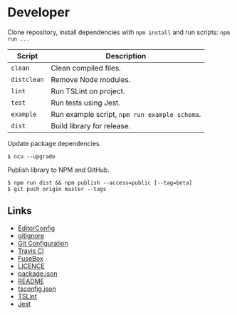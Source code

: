 # Developer

Clone repository, install dependencies with `npm install` and run scripts: `npm run ...`

| Script      | Description                                   |
| ----------- | --------------------------------------------- |
| `clean`     | Clean compiled files.                         |
| `distclean` | Remove Node modules.                          |
| `lint`      | Run TSLint on project.                        |
| `test`      | Run tests using Jest.                         |
| `example`   | Run example script, `npm run example schema`. |
| `dist`      | Build library for release.                    |

Update package dependencies.

```Shell
$ ncu --upgrade
```

Publish library to NPM and GitHub.

```Shell
$ npm run dist && npm publish --access=public [--tag=beta]
$ git push origin master --tags
```

## Links

- [EditorConfig](http://editorconfig.org)
- [gitignore](https://git-scm.com/docs/gitignore)
- [Git Configuration](https://git-scm.com/book/en/v2/Customizing-Git-Git-Configuration)
- [Travis CI](https://travis-ci.org/)
- [FuseBox](http://fuse-box.org/)
- [LICENCE](https://help.github.com/articles/licensing-a-repository/)
- [package.json](https://docs.npmjs.com/files/package.json)
- [README](https://help.github.com/articles/about-readmes/)
- [tsconfig.json](https://www.typescriptlang.org/docs/handbook/tsconfig-json.html)
- [TSLint](https://palantir.github.io/tslint/)
- [Jest](https://facebook.github.io/jest/)
